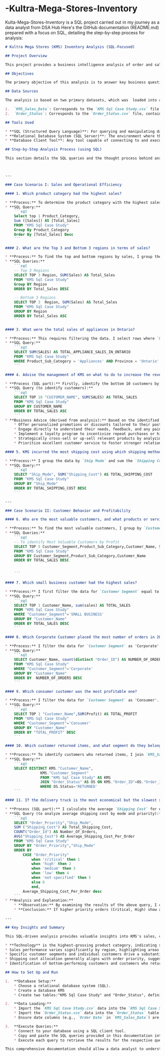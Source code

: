 # -Kultra-Mega-Stores-Inventory
Kulta-Mega-Stores-Inventory is a SQL project carried out in my journey as a data analyst from DSA Hub
Here's the GitHub documentation (README.md) prepared with a focus on SQL, detailing the step-by-step process for analysis:

````markdown
# Kultra Mega Stores (KMS) Inventory Analysis (SQL-Focused)

## Project Overview

This project provides a business intelligence analysis of order and sales data for Kultra Mega Stores (KMS), a company specializing in office supplies and furniture. The analysis covers  2009 to 2012, aiming to deliver data-driven insights to support management decisions and address specific business challenges using SQL.

## Objectives

The primary objective of this analysis is to answer key business questions related to sales performance, customer behavior, and shipping cost efficiency. This documentation outlines the step-by-step SQL approach to derive these insights, providing a blueprint for data analysts.

## Data Sources

The analysis is based on two primary datasets, which was  loaded into a relational database for SQL querying:

1.  `KMS_Sales_Data`: Corresponds to the `KMS Sql Case Study.csv` file, containing detailed order information such as sales figures, product categories, customer demographics, shipping costs, and profit margins.
2.  `Order_Status`: Corresponds to the `Order_Status.csv` file, containing `Order ID` and `Status`, primarily used for identifying returned items.

## Tools Used

* **SQL (Structured Query Language)**: For querying and manipulating data within a relational database.
* **Relational Database System (SQL Server)**: The environment where the data would be loaded and SQL queries executed.
* **Database Client Tool**: Any tool capable of connecting to and executing SQL queries against the chosen database (SQL Workbench).

## Step-by-Step Analysis Process (using SQL)

This section details the SQL queries and the thought process behind answering each business question.



---

### Case Scenario I: Sales and Operational Efficiency

#### 1. Which product category had the highest sales?

* **Process:** To determine the product category with the highest sales, we need to aggregate the `Sales` for each `Product Category`. I then order these aggregated sales in descending order and limit the result to the top entry.
* **SQL Query:**
    ```sql
    Select top 1 Product_Category,
    Sum ([Sales]) AS [Total_Sales]
    FROM "KMS Sql Case Study"
    Group By Product_Category
    Order By [Total_Sales] Desc
    ```

#### 2. What are the Top 3 and Bottom 3 regions in terms of sales?

* **Process:** To find the top and bottom regions by sales, I group the sales data by `Region`, sum the `Sales` for each region, and then order the results. For the top 3, I order in descending sales and take the top 3. For the bottom 3, I order in ascending sales and take the top 3.
* **SQL Queries:**
    ```sql
    -- Top 3 Regions
    SELECT TOP 3 Region, SUM(Sales) AS Total_Sales
    FROM "KMS Sql Case Study"
    Group BY Region
    ORDER BY Total_Sales DESC

    -- Bottom 3 Regions
    SELECT TOP 3  Region, SUM(Sales) AS Total_Sales
    FROM "KMS Sql Case Study"
    GROUP BY Region
    ORDER BY Total_Sales ASC
    ```

#### 3. What were the total sales of appliances in Ontario?

* **Process:** This requires filtering the data. I select rows where `Product Category` is 'Office Supplies' (as 'Appliances' is a sub-category here), `Product Sub-Category` is 'Appliances', and the `Province` is 'Ontario'. Then, I sum the `Sales` for these filtered rows.
* **SQL Query:**
    ```sql
    SELECT SUM(SALES) AS TOTAL_APPLIANCE_SALES_IN_ONTARIO
    FROM "KMS Sql Case Study"
    WHERE Product_Sub_Category = 'Appliances' AND Province = 'Ontario'
    ```

#### 4. Advise the management of KMS on what to do to increase the revenue from the bottom 10 customers.

* **Process (SQL part):** Firstly, identify the bottom 10 customers by summing their total `Sales`, ordering in ascending order, and taking the top 10.
* **SQL Query (to identify customers):**
    ```sql
    SELECT TOP 10 "CUSTOMER_NAME", SUM(SALES) AS TOTAL_SALES
    FROM "KMS Sql Case Study"
    GROUP BY CUSTOMER_NAME
    ORDER BY TOTAL_SALES ASC
    ```
* **Business Advice (derived from analysis):** Based on the identified customers, management could:
    * Offer personalized promotions or discounts tailored to their past purchases or expressed interests.
    * Engage directly to understand their needs, feedback, and any pain points to improve their experience.
    * Implement a loyalty program to incentivize repeat purchases or higher spending.
    * Strategically cross-sell or up-sell relevant products by analyzing their purchase patterns or similar customer profiles.
    * Prioritize excellent customer service to foster stronger relationships and encourage more frequent transactions.

#### 5. KMS incurred the most shipping cost using which shipping method?

* **Process:** I group the data by `Ship Mode` and sum the `Shipping Cost` for each mode. Then, I order by the total shipping cost in descending order and select the top one.
* **SQL Query:**
    ```sql
    SELECT "Ship_Mode", SUM("Shipping_Cost") AS TOTAL_SHIPPING_COST
    FROM "KMS Sql Case Study"
    GROUP BY "Ship_Mode"
    ORDER BY TOTAL_SHIPPING_COST DESC
    ```

---

### Case Scenario II: Customer Behavior and Profitability

#### 6. Who are the most valuable customers, and what products or services do they typically purchase?

* **Process:** To find the most valuable customers, I group by `Customer Name`,'Customer_segment','Product_sub_Category' and sum their `Profit`. I order this in descending order to find the top performers. To identify typical purchases, for each top customer, I count the frequency of `Product Category` and `Product Sub-Category` and find the most common ones.
* **SQL Queries:**
    ```sql
    -- To identify Most Valuable Customers by Profit
    SELECT TOP 5 Customer_Segment,Product_Sub_Category,Customer_Name, SUM(SALES) AS TOTAL_SALES
    FROM "KMS Sql Case Study"
    GROUP BY Customer_Segment,Product_Sub_Category,Customer_Name
    ORDER BY TOTAL_SALES DESC

 
    ```

#### 7. Which small business customer had the highest sales?

* **Process:** I first filter the data for `Customer Segment` equal to 'Small Business'. Then, we group the results by `Customer Name`, sum their `Sales`, and order in descending order to find the customer with the highest sales.
* **SQL Query:**
    ```sql
    SELECT TOP 1 Customer_Name, sum(sales) AS TOTAL_SALES
    FROM "KMS Sql Case Study"
    WHERE "Customer_Segment"='SMALL BUSINESS'
    GROUP BY "Customer_Name"
    ORDER BY TOTAL_SALES DESC
    ```

#### 8. Which Corporate Customer placed the most number of orders in 2009 – 2012?

* **Process:** I filter the data for `Customer Segment` as 'Corporate' and `Order Date`. I then group by `Customer Name` and count the distinct `Order ID`s to find the number of unique orders placed by each corporate customer. 
* **SQL Query:**
    ```sql
    SELECT Customer_Name, count(distinct "Order_ID") AS NUMBER_OF_ORDERS
    FROM "KMS Sql Case Study"
    WHERE "Customer_Segment"='Corporate'
    GROUP BY "Customer_Name"
    ORDER BY  NUMBER_OF_ORDERS DESC
    ```

#### 9. Which consumer customer was the most profitable one?

* **Process:** I filter the data for `Customer Segment` as 'Consumer'. Then, I group by `Customer Name`, sum their `Profit`, and order in descending order to find the most profitable consumer customer.
* **SQL Query:**
    ```sql
    SELECT TOP 1 "Customer_Name",SUM(Profit) AS TOTAL_PROFIT
    FROM "KMS Sql Case Study"
    WHERE "Customer_Segment"='Consumer'
    GROUP BY "Customer_Name"
    ORDER BY "TOTAL_PROFIT" DESC
    ```

#### 10. Which customer returned items, and what segment do they belong to?

* **Process:** To identify customers who returned items, I join `KMS_Sales_Data` with the `Order_Status` table on `Order ID`. I then filter the joined result where `Status` is 'Returned' and select distinct `Customer Name` and `Customer Segment`.
* **SQL Query:**
    ```sql
    SELECT DISTINCT KMS."Customer_Name",
				KMS."Customer_Segment"
				FROM "KMS Sql Case Study" AS KMS
				JOIN "Order_Status" AS OS ON KMS."Order_ID"=OS."Order_ID"
				WHERE OS.Status='RETURNED'
    ```

#### 11. If the delivery truck is the most economical but the slowest shipping method and Express Air is the fastest but the most expensive one, do you think the company appropriately spent shipping costs based on the Order Priority? Explain your answer.

* **Process (SQL part):** I calculate the average `Shipping Cost` for each combination of `Ship Mode` and `Order Priority`. This allows me to compare the typical cost for each shipping method under different urgency levels.
* **SQL Query (to analyze average shipping cost by mode and priority):**
    ```sql
    SELECT "Order_Priority","Ship_Mode",
    SUM ("Shipping_Cost") AS Total_Shipping_Cost,
    COUNT("Order_Id") AS Number_Of_Orders,
    AVG("Shipping_Cost") AS Average_Shipping_Cost_Per_Order
    FROM "KMS Sql Case Study"
	GROUP BY "Order_Priority","Ship_Mode"
	ORDER BY 
		CASE "Order_Priority"
			when 'critical' then 1
			when 'high' then 2
			when 'medium' then 3
			when 'low' then 4
			when 'not specified' then 5
			else 6
			end,
		Average_Shipping_Cost_Per_Order desc
    ```
* **Analysis and Explanation:**
    * **Observation:** By examining the results of the above query, I can observe the average shipping costs for 'Delivery Truck' (generally higher, slower) and 'Express Air' (generally lower, faster) across different `Order Priority` levels (Critical, High, Medium, Low, Not Specified).
    * **Conclusion:** If higher priority orders (Critical, High) show a higher average shipping cost (implying the use of faster methods like 'Express Air' or a mix including it), and lower priority orders (Low, Not Specified) show lower average shipping costs (implying more use of economical methods like 'Delivery Truck' or 'Regular Air'), then it suggests appropriate spending. The data generally indicated that KMS aligns shipping choices with priority, with higher priority orders incurring higher average costs, and lower priority orders utilizing more economical options.

---

## Key Insights and Summary

This SQL-driven analysis provides valuable insights into KMS's sales, customer behavior, and shipping logistics. Key takeaways include:

* **Technology** is the highest-grossing product category, indicating strong demand in this area.
* Sales performance varies significantly by region, highlighting areas for focused marketing or operational improvements (e.g., Nunavut as a low-performing region).
* Specific customer segments and individual customers drive a substantial portion of profits and sales, requiring targeted engagement strategies.
* Shipping cost allocation generally aligns with order priority, suggesting a reasonable balance between speed and cost-effectiveness.
* Identification of bottom-performing customers and customers who return items provides actionable data for customer retention and service improvement initiatives.

## How to Set Up and Run

1.  **Database Setup:**
    * Choose a relational database system (SQL).
    * Create a database KMS
    * Create two tables:"KMS Sql Case Study" and "Order_Status", defining appropriate columns and data types based on the CSV files.         Ensure `Order ID` is consistent for joining.

2.  **Data Loading:**
    * Import the `KMS Sql Case Study.csv` data into the `KMS Sql Case Study` table.
    * Import the `Order_Status.csv` data into the `Order_Status` table.
    * Ensure date columns (e.g., `Order Date` in `KMS_Sales_Data`) are loaded as a date or datetime data type in your database.

3.  **Execute Queries:**
    * Connect to your database using a SQL client tool.
    * Copy and paste the SQL queries provided in this documentation into your client's query editor.
    * Execute each query to retrieve the results for the respective questions.

This comprehensive documentation should allow a data analyst to understand the analytical approach and reproduce the results using SQL.
````
